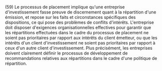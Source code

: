 (59) Le processus de placement implique qu'une entreprise d'investissement fasse preuve de discernement quant à la répartition d'une émission, et repose sur les faits et circonstances spécifiques des dispositions, ce qui pose des problèmes de conflits d'intérêts. L'entreprise doit disposer d'exigences organisationnelles effectives pour garantir que les répartitions effectuées dans le cadre du processus de placement ne soient pas prioritaires par rapport aux intérêts du client émetteur, ou que les intérêts d'un client d'investissement ne soient pas prioritaires par rapport à ceux d'un autre client d'investissement. Plus précisément, les entreprises doivent clairement définir le processus de développement de recommandations relatives aux répartitions dans le cadre d'une politique de répartition.